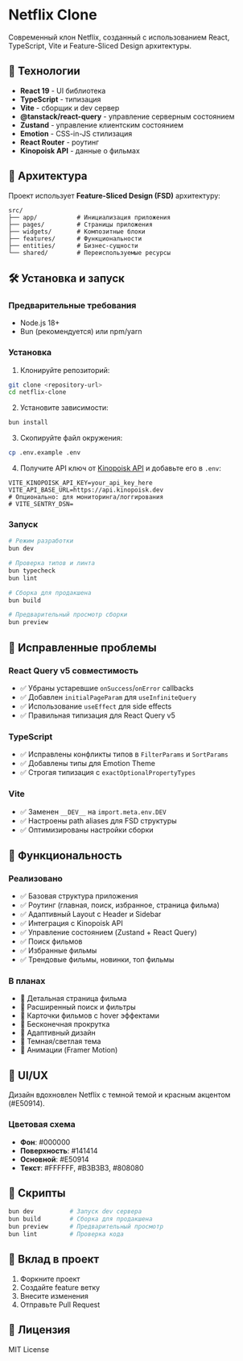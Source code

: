# Netflix Clone

Современный клон Netflix, созданный с использованием React, TypeScript, Vite и Feature-Sliced Design архитектуры.

## 🚀 Технологии

- **React 19** - UI библиотека
- **TypeScript** - типизация
- **Vite** - сборщик и dev сервер
- **@tanstack/react-query** - управление серверным состоянием
- **Zustand** - управление клиентским состоянием
- **Emotion** - CSS-in-JS стилизация
- **React Router** - роутинг
- **Kinopoisk API** - данные о фильмах

## 📁 Архитектура

Проект использует **Feature-Sliced Design (FSD)** архитектуру:

```
src/
├── app/           # Инициализация приложения
├── pages/         # Страницы приложения
├── widgets/       # Композитные блоки
├── features/      # Функциональности
├── entities/      # Бизнес-сущности
└── shared/        # Переиспользуемые ресурсы
```

## 🛠 Установка и запуск

### Предварительные требования

- Node.js 18+
- Bun (рекомендуется) или npm/yarn

### Установка

1. Клонируйте репозиторий:
```bash
git clone <repository-url>
cd netflix-clone
```

2. Установите зависимости:
```bash
bun install
```

3. Скопируйте файл окружения:
```bash
cp .env.example .env
```

4. Получите API ключ от [Kinopoisk API](https://api.kinopoisk.dev/) и добавьте его в `.env`:
```env
VITE_KINOPOISK_API_KEY=your_api_key_here
VITE_API_BASE_URL=https://api.kinopoisk.dev
# Опционально: для мониторинга/логгирования
# VITE_SENTRY_DSN=
```

### Запуск

```bash
# Режим разработки
bun dev

# Проверка типов и линта
bun typecheck
bun lint

# Сборка для продакшена
bun build

# Предварительный просмотр сборки
bun preview
```

## 🔧 Исправленные проблемы

### React Query v5 совместимость
- ✅ Убраны устаревшие `onSuccess`/`onError` callbacks
- ✅ Добавлен `initialPageParam` для `useInfiniteQuery`
- ✅ Использование `useEffect` для side effects
- ✅ Правильная типизация для React Query v5

### TypeScript
- ✅ Исправлены конфликты типов в `FilterParams` и `SortParams`
- ✅ Добавлены типы для Emotion Theme
- ✅ Строгая типизация с `exactOptionalPropertyTypes`

### Vite
- ✅ Заменен `__DEV__` на `import.meta.env.DEV`
- ✅ Настроены path aliases для FSD структуры
- ✅ Оптимизированы настройки сборки

## 🎯 Функциональность

### Реализовано
- ✅ Базовая структура приложения
- ✅ Роутинг (главная, поиск, избранное, страница фильма)
- ✅ Адаптивный Layout с Header и Sidebar
- ✅ Интеграция с Kinopoisk API
- ✅ Управление состоянием (Zustand + React Query)
- ✅ Поиск фильмов
- ✅ Избранные фильмы
- ✅ Трендовые фильмы, новинки, топ фильмы

### В планах
- 🔄 Детальная страница фильма
- 🔄 Расширенный поиск и фильтры
- 🔄 Карточки фильмов с hover эффектами
- 🔄 Бесконечная прокрутка
- 🔄 Адаптивный дизайн
- 🔄 Темная/светлая тема
- 🔄 Анимации (Framer Motion)

## 🎨 UI/UX

Дизайн вдохновлен Netflix с темной темой и красным акцентом (#E50914).

### Цветовая схема
- **Фон**: #000000
- **Поверхность**: #141414
- **Основной**: #E50914
- **Текст**: #FFFFFF, #B3B3B3, #808080

## 📝 Скрипты

```bash
bun dev          # Запуск dev сервера
bun build        # Сборка для продакшена
bun preview      # Предварительный просмотр
bun lint         # Проверка кода
```

## 🤝 Вклад в проект

1. Форкните проект
2. Создайте feature ветку
3. Внесите изменения
4. Отправьте Pull Request

## 📄 Лицензия

MIT License